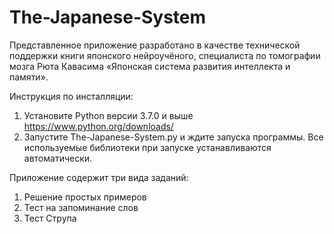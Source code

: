 # The-Japanese-System
Представленное приложение разработано в качестве технической поддержки книги японского нейроучёного, специалиста по томографии мозга Рюта Кавасима «Японская система развития интеллекта и памяти». 

Инструкция по инсталляции:
1) Установите Python версии 3.7.0 и выше https://www.python.org/downloads/
2) Запустите The-Japanese-System.py и ждите запуска программы. Все используемые библиотеки при запуске устанавливаются автоматически.

Приложение содержит три вида заданий:
1. Решение простых примеров
2. Тест на запоминание слов
3. Тест Струпа
